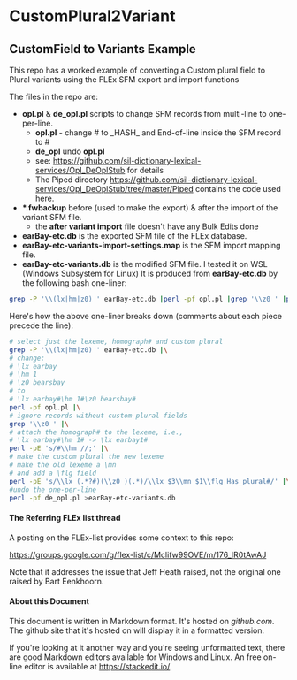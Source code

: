 # CustomPlural2Variant
## CustomField to Variants Example
This repo has a worked example of converting a Custom plural field to Plural variants using the FLEx SFM export and import functions

The files  in the repo are:
- **opl.pl** & **de_opl.pl** scripts to change SFM records from multi-line to one-per-line.
    - **opl.pl** - change # to \_HASH\_ and End-of-line inside the SFM record to #
    - **de_opl** undo **opl.pl**
    - see: <https://github.com/sil-dictionary-lexical-services/Opl_DeOplStub> for details
    - The Piped directory <https://github.com/sil-dictionary-lexical-services/Opl_DeOplStub/tree/master/Piped> contains the code used here.
- **\*.fwbackup** before (used to make the export) & after the import of the variant SFM file.
    - the **after variant import** file doesn't have any Bulk Edits done
- **earBay-etc.db** is the exported SFM file of the FLEx database.
- **earBay-etc-variants-import-settings.map** is the SFM import mapping file.
- **earBay-etc-variants.db** is the modified SFM file. I tested it on WSL (Windows Subsystem for Linux) It is produced from **earBay-etc.db** by the following bash one-liner:

```bash
grep -P '\\(lx|hm|z0) ' earBay-etc.db |perl -pf opl.pl |grep '\\z0 ' |perl -pE 's/#\\hm //;' |perl -pE 's/\\lx (.*?#)(\\z0 )(.*)/\\lx $3\\mn $1\\flg Has_plural#/' |perl -pf de_opl.pl >earBay-etc-variants.db
```
Here's how the above one-liner breaks down (comments about each piece precede the line):

```bash
# select just the lexeme, homograph# and custom plural
grep -P '\\(lx|hm|z0) ' earBay-etc.db |\
# change:
# \lx earbay
# \hm 1
# \z0 bearsbay
# to
# \lx earbay#\hm 1#\z0 bearsbay#
perl -pf opl.pl |\
# ignore records without custom plural fields
grep '\\z0 ' |\
# attach the homograph# to the lexeme, i.e.,
# \lx earbay#\hm 1# -> \lx earbay1#
perl -pE 's/#\\hm //;' |\
# make the custom plural the new lexeme
# make the old lexeme a \mn
# and add a \flg field
perl -pE 's/\\lx (.*?#)(\\z0 )(.*)/\\lx $3\\mn $1\\flg Has_plural#/' |\
#undo the one-per-line
perl -pf de_opl.pl >earBay-etc-variants.db
```

#### The Referring FLEx list thread
A posting on the FLEx-list provides some context to this repo:

<https://groups.google.com/g/flex-list/c/Mclifw99OVE/m/176_lR0tAwAJ>

Note that it addresses the issue that Jeff Heath raised, not the original one raised by
Bart Eenkhoorn.

#### About this Document

This document is written in Markdown format. It's hosted on *github.com*. The github site that it's hosted on will display it in a formatted version.

If you're looking at it another way and you're seeing unformatted text, there are good Markdown editors available for Windows and Linux. An free on-line editor is available at https://stackedit.io/

